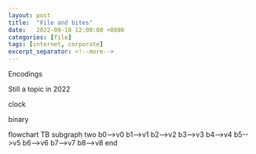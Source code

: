 ```yaml
---
layout: post
title:  "File and bites"
date:   2022-09-18 12:00:00 +0800
categories: [file]
tags: [internet, corporate]
excerpt_separator: <!--more-->
---
```


Encodings

Still a topic in 2022


<!--more-->


clock

binary

<script src="/assets/mermaid.min.js"></script>
<script>
mermaid.initialize({ startOnLoad: true });
</script>
<div class="mermaid">
flowchart TB
subgraph two
    b0-->v0
    b1-->v1
    b2-->v2
    b3-->v3
    b4-->v4
    b5-->v5
    b6-->v6
    b7-->v7
    b8-->v8
end
    
</div>
